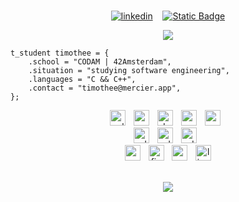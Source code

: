 <div align="center">
<br>
	
[![linkedin](https://img.shields.io/badge/-timothee-313131?style=flat-square&labelColor=green&logo=LinkedIn&logoColor=black&color=green)](https://www.linkedin.com/in/timotheem/) &nbsp;&nbsp; [![Static Badge](https://img.shields.io/badge/-myGitea-313131?style=flat-square&labelColor=green&logo=Gitea&logoColor=black&color=green)](https://git.devo.pw/timothee)

[![](https://i.ibb.co/FbJxhPY/273194633-dfe7185d-72bf-4e98-9ec0-11fc2a39d074.gif)](https://git.devo.pw/timothee)

  
</div>

```
t_student timothee = {
    .school = "CODAM | 42Amsterdam",
    .situation = "studying software engineering",
    .languages = "C && C++",
    .contact = "timothee@mercier.app",
}; 
```
<div align="center">
  <img src="https://img.shields.io/badge/C++-00599C?logo=cplusplus&logoColor=white&style=for-the-badge" height="25" alt="cplusplus logo"  />
  <img width="5" />
  <img src="https://img.shields.io/badge/C-A8B9CC?logo=c&logoColor=black&style=for-the-badge" height="25" alt="c logo"  />
  <img width="5" />
  <img src="https://img.shields.io/badge/Docker-2496ED?logo=docker&logoColor=white&style=for-the-badge" height="25" alt="docker logo"  />
  <img width="5" />
  <img src="https://img.shields.io/badge/WooCommerce-96588A?logo=woocommerce&logoColor=white&style=for-the-badge" height="25" alt="woocommerce logo"  />
  <img width="5" />
  <img src="https://img.shields.io/badge/WordPress-21759B?logo=wordpress&logoColor=white&style=for-the-badge" height="25" alt="wordpress logo"  />
  <img width="5" /><br>
  <img src="https://img.shields.io/badge/Adobe Illustrator-FF9A00?logo=adobeillustrator&logoColor=black&style=for-the-badge" height="25" alt="adobeillustrator logo"  />
  <img width="5" />
  <img src="https://img.shields.io/badge/Adobe Photoshop-31A8FF?logo=adobephotoshop&logoColor=black&style=for-the-badge" height="25" alt="adobephotoshop logo"  />
  <img width="5" />
  <img src="https://img.shields.io/badge/Adobe Premiere Pro-9999FF?logo=adobepremierepro&logoColor=black&style=for-the-badge" height="25" alt="adobepremierepro logo"  />
  <img width="5" /><br>
  <img src="https://img.shields.io/badge/Canva-00C4CC?logo=canva&logoColor=black&style=for-the-badge" height="25" alt="canva logo"  />
  <img width="5" />
  <img src="https://img.shields.io/badge/Figma-F24E1E?logo=figma&logoColor=white&style=for-the-badge" height="25" alt="figma logo"  />
  <img width="5" />
  <img src="https://img.shields.io/badge/Apple-000000?logo=apple&logoColor=white&style=for-the-badge" height="25" alt="apple logo"  />
  <img width="5" />
  <img src="https://img.shields.io/badge/Linux-FCC624?logo=linux&logoColor=black&style=for-the-badge" height="25" alt="linux logo"  />

<br><img src="https://cdn.zmescience.com/wp-content/uploads/2016/11/adIQY0faHJIPK.gif"></div>




 <br></td>
    </tr>
</table>
</div>
</div>
